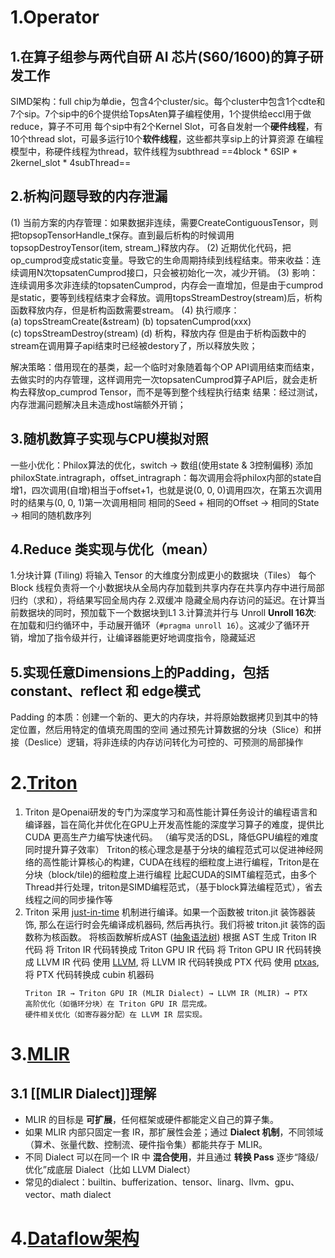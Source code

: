 # 1.Operator
## 1.在算子组参与两代自研 AI 芯片(S60/1600)的算子研发工作
SIMD架构：full chip为单die，包含4个cluster/sic。每个cluster中包含1个cdte和7个sip。7个sip中的6个提供给TopsAten算子编程使用，1个提供给eccl用于做reduce，算子不可用
每个sip中有2个Kernel Slot，可各自发射一个**硬件线程**，有10个thread slot，可最多运行10个**软件线程**，这些都共享sip上的计算资源
在编程模型中，称硬件线程为thread，软件线程为subthread
==4block * 6SIP * 2kernel_slot * 4subThread==
## 2.析构问题导致的内存泄漏
(1) 当前方案的内存管理：如果数据非连续，需要CreateContiguousTensor，则把topsopTensorHandle_t保存。直到最后析构的时候调用topsopDestroyTensor(item, stream_)释放内存。
(2) 近期优化代码，把op_cumprod变成static变量。导致它的生命周期持续到线程结束。带来收益：连续调用N次topsatenCumprod接口，只会被初始化一次，减少开销。
(3) 影响：连续调用多次非连续的topsatenCumprod，内存会一直增加，但是由于cumprod是static，要等到线程结束才会释放。调用topsStreamDestroy(stream)后，析构函数释放内存，但是析构函数需要stream。
(4) 执行顺序：
	(a) topsStreamCreate(&stream)
	(b) topsatenCumprod(xxx)
	(c) topsStreamDestroy(stream)
	(d) 析构，释放内存
但是由于析构函数中的stream在调用算子api结束时已经被destory了，所以释放失败；

解决策略：借用现在的基类，起一个临时对象随着每个OP API调用结束而结束，去做实时的内存管理，这样调用完一次topsatenCumprod算子API后，就会走析构去释放op_cumprod Tensor，而不是等到整个线程执行结束
结果：经过测试，内存泄漏问题解决且未造成host端额外开销；
## 3.随机数算子实现与CPU模拟对照
一些小优化：Philox算法的优化，switch -> 数组(使用state & 3控制偏移)
添加philoxState.intragraph，offset_intragraph：每次调用会将philox内部的state自增1，四次调用(自增)相当于offset+1，也就是说(0, 0, 0)调用四次，在第五次调用时的结果与(0, 0, 1)第一次调用相同
相同的Seed + 相同的Offset → 相同的State → 相同的随机数序列
## 4.Reduce 类实现与优化（mean）
1.分块计算 (Tiling)
将输入 Tensor 的大维度分割成更小的数据块（Tiles）
每个 Block 线程负责将一个小数据块从​​全局内存​​加载到​​共享内存​​
在共享内存中进行局部归约（求和），将结果写回全局内存
2.双缓冲
隐藏全局内存访问的延迟。在计算当前数据块的同时，预加载下一个数据块到L1
3.计算流并行与 Unroll​
**Unroll 16次​**​: 在加载和归约循环中，手动展开循环（`#pragma unroll 16`）。这减少了循环开销，增加了指令级并行，让编译器能更好地调度指令，隐藏延迟
## 5.实现任意Dimensions上的Padding，包括constant、reflect 和 edge模式
Padding 的本质：​创建一个新的、更大的内存块，并将原始数据拷贝到其中的特定位置，然后用特定的值填充周围的空间
通过预先计算数据的分块（Slice）和拼接（Deslice）逻辑，将非连续的内存访问转化为可控的、可预测的局部操作


# 2.[Triton](https://github.com/tfruan2000/tfruan2000.github.io/blob/main/_posts/Triton/2024-04-11-triton-survey.md)
1. Triton 是Openai研发的专门为深度学习和高性能计算任务设计的编程语言和编译器，旨在简化并优化在GPU上开发高性能的深度学习算子的难度，提供比CUDA 更高生产力编写快速代码。 （编写灵活的DSL，降低GPU编程的难度同时提升算子效率） Triton的核心理念是基于分块的编程范式可以促进神经网络的高性能计算核心的构建，CUDA在线程的细粒度上进行编程，Triton是在分块（block/tile)的细粒度上进行编程
   比起CUDA的SIMT编程范式，由多个Thread并行处理，triton是SIMD编程范式，（基于block算法编程范式），省去线程之间的同步操作等
2. Triton 采用 [just-in-time](https://link.zhihu.com/?target=https%3A//en.wikipedia.org/wiki/Just-in-time_compilation) 机制进行编译。如果一个函数被 triton.jit 装饰器装饰, 那么在运行时会先编译成机器码, 然后再执行。我们将被 triton.jit 装饰的函数称为核函数。
   将核函数解析成AST ([抽象语法树](https://zhida.zhihu.com/search?q=%E6%8A%BD%E8%B1%A1%E8%AF%AD%E6%B3%95%E6%A0%91&zhida_source=entity&is_preview=1)) 
   根据 AST 生成 Triton IR 代码 
   将 Triton IR 代码转换成 Triton GPU IR 代码 
   将 Triton GPU IR 代码转换成 LLVM IR 代码 
   使用 [LLVM](https://link.zhihu.com/?target=https%3A//github.com/llvm/llvm-project), 将 LLVM IR 代码转换成 PTX 代码
   使用 [ptxas](https://link.zhihu.com/?target=https%3A//docs.nvidia.com/cuda/parallel-thread-execution/index.html), 将 PTX 代码转换成 cubin 机器码
   ```
   Triton IR → Triton GPU IR (MLIR Dialect) → LLVM IR (MLIR) → PTX
   高阶优化​​（如循环分块）在 Triton GPU IR 层完成。
   硬件相关优化​​（如寄存器分配）在 LLVM IR 层实现。
   ```
   

# 3.[MLIR](https://github.com/tfruan2000/tfruan2000.github.io/blob/main/_posts/MLIR/2023-06-22-mlir-survey.md)
## 3.1 [[MLIR Dialect]]理解
 - MLIR 的目标是 **可扩展**，任何框架或硬件都能定义自己的算子集。
- 如果 MLIR 内部只固定一套 IR，那扩展性会差；通过 **Dialect 机制**，不同领域（算术、张量代数、控制流、硬件指令集）都能共存于 MLIR。
- 不同 Dialect 可以在同一个 IR 中 **混合使用**，并且通过 **转换 Pass** 逐步“降级/优化”成底层 Dialect（比如 LLVM Dialect）
- 常见的dialect：builtin、bufferization、tensor、linarg、llvm、gpu、vector、math dialect
# 4.[Dataflow架构](https://mp.weixin.qq.com/s/q0Q15nbwbDU_8BGbH5l5LA)

